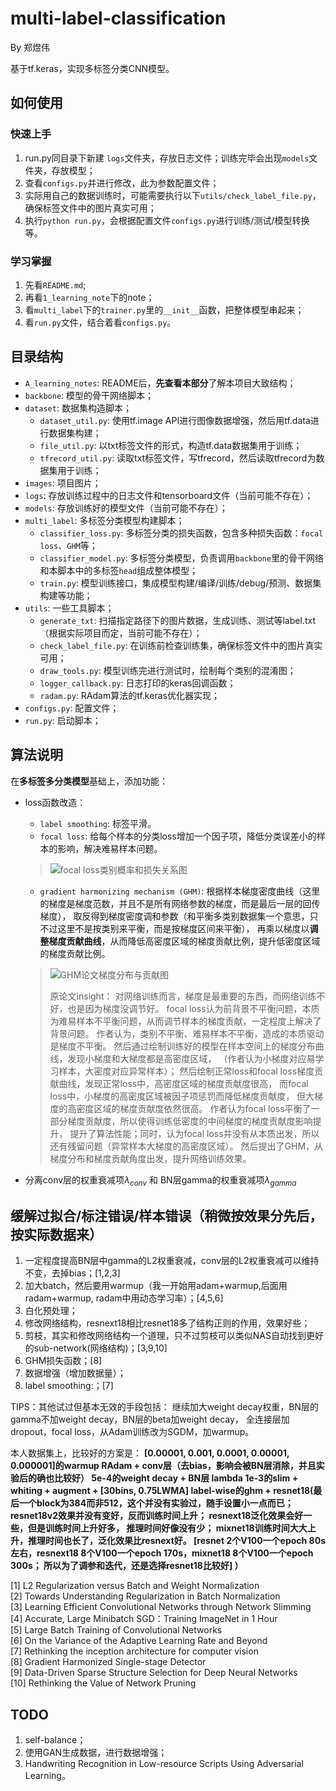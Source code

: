 # multi-label-classification

By 郑煜伟

基于tf.keras，实现多标签分类CNN模型。

## 如何使用

### 快速上手
1. run.py同目录下新建 `logs`文件夹，存放日志文件；训练完毕会出现`models`文件夹，存放模型；
2. 查看`configs.py`并进行修改，此为参数配置文件；
3. 实际用自己的数据训练时，可能需要执行以下`utils/check_label_file.py`，确保标签文件中的图片真实可用；
4. 执行`python run.py`，会根据配置文件`configs.py`进行训练/测试/模型转换等。

### 学习掌握
1. 先看`README.md`;
2. 再看`1_learning_note`下的note；
3. 看`multi_label`下的`trainer.py`里的`__init__`函数，把整体模型串起来；
4. 看`run.py`文件，结合着看`configs.py`。

## 目录结构

- `A_learning_notes`: README后，**先查看本部分**了解本项目大致结构；
- `backbone`: 模型的骨干网络脚本；
- `dataset`: 数据集构造脚本；
    - `dataset_util.py`: 使用tf.image API进行图像数据增强，然后用tf.data进行数据集构建；
    - `file_util.py`: 以txt标签文件的形式，构造tf.data数据集用于训练；
    - `tfrecord_util.py`: 读取txt标签文件，写tfrecord，然后读取tfrecord为数据集用于训练；
- `images`: 项目图片；
- `logs`: 存放训练过程中的日志文件和tensorboard文件（当前可能不存在）；
- `models`: 存放训练好的模型文件（当前可能不存在）；
- `multi_label`: 多标签分类模型构建脚本；
    - `classifier_loss.py`: 多标签分类的损失函数，包含多种损失函数：`focal loss`、`GHM`等；
    - `classifier_model.py`: 多标签分类模型，负责调用`backbone`里的骨干网络和本脚本中的多标签`head`组成整体模型；
    - `train.py`: 模型训练接口，集成模型构建/编译/训练/debug/预测、数据集构建等功能；
- `utils`: 一些工具脚本；
    - `generate_txt`: 扫描指定路径下的图片数据，生成训练、测试等label.txt（根据实际项目而定，当前可能不存在）；
    - `check_label_file.py`: 在训练前检查训练集，确保标签文件中的图片真实可用；
    - `draw_tools.py`: 模型训练完进行测试时，绘制每个类别的混淆图；
    - `logger_callback.py`: 日志打印的keras回调函数；
    - `radam.py`: RAdam算法的tf.keras优化器实现；
- `configs.py`: 配置文件；
- `run.py`: 启动脚本；


## 算法说明

在**多标签多分类模型**基础上，添加功能：
- loss函数改造：
    - `label smoothing`: 标签平滑。
    - `focal loss`: 给每个样本的分类loss增加一个因子项，降低分类误差小的样本的影响，解决难易样本问题。
    > ![focal loss类别概率和损失关系图](https://github.com/zheng-yuwei/multi-label-classification/blob/master/images/focal-loss.jpg)
    - `gradient harmonizing mechanism (GHM)`: 
    根据样本梯度密度曲线（这里的梯度是梯度范数，并且不是所有网络参数的梯度，而是最后一层的回传梯度），
    取反得到梯度密度调和参数（和平衡多类别数据集一个意思，只不过这里不是按类别来平衡，而是按梯度区间来平衡），
    再乘以梯度以**调整梯度贡献曲线**，从而降低高密度区域的梯度贡献比例，提升低密度区域的梯度贡献比例。
    > ![GHM论文梯度分布与贡献图](https://github.com/zheng-yuwei/multi-label-classification/blob/master/images/GHM-insight.jpg)
    >
    > 原论文insight： 对网络训练而言，梯度是最重要的东西，而网络训练不好，也是因为梯度没调节好。
    focal loss认为前背景不平衡问题，本质为难易样本不平衡问题，从而调节样本的梯度贡献，一定程度上解决了背景问题。
    作者认为，类别不平衡、难易样本不平衡，造成的本质驱动是梯度不平衡。
    > 然后通过绘制训练好的模型在样本空间上的梯度分布曲线，发现小梯度和大梯度都是高密度区域，
    （作者认为小梯度对应易学习样本，大密度对应异常样本）；
    然后绘制正常loss和focal loss梯度贡献曲线，发现正常loss中，高密度区域的梯度贡献度很高，
    而focal loss中，小梯度的高密度区域被因子项惩罚而降低梯度贡献度，
    但大梯度的高密度区域的梯度贡献度依然很高。
    作者认为focal loss平衡了一部分梯度贡献度，所以使得训练低密度的中间梯度的梯度贡献度影响提升，
    提升了算法性能；同时，认为focal loss并没有从本质出发，所以还有残留问题（异常样本大梯度的高密度区域）。
    然后提出了GHM，从梯度分布和梯度贡献角度出发，提升网络训练效果。
    
- 分离conv层的权重衰减项$\lambda_{conv}$ 和 BN层gamma的权重衰减项$\lambda_{gamma}$  


## 缓解过拟合/标注错误/样本错误（稍微按效果分先后，按实际数据来）

1. 一定程度提高BN层中gamma的L2权重衰减，conv层的L2权重衰减可以维持不变，去掉bias；[1,2,3]
1. 加大batch，然后要用warmup（我一开始用adam+warmup,后面用radam+warmup, radam中用动态学习率）；[4,5,6]
1. 白化预处理；
1. 修改网络结构，resnext18相比resnet18多了结构正则的作用，效果好些；
1. 剪枝，其实和修改网络结构一个道理，只不过剪枝可以类似NAS自动找到更好的sub-network(网络结构)；[3,9,10]
1. GHM损失函数；[8]
1. 数据增强（增加数据量）；
1. label smoothing:；[7]

TIPS：其他试过但基本无效的手段包括：
继续加大weight decay权重，BN层的gamma不加weight decay，BN层的beta加weight decay，
全连接层加dropout，focal loss，从Adam训练改为SGDM，加warmup。

本人数据集上，比较好的方案是：
**[0.00001, 0.001, 0.0001, 0.00001, 0.000001]的warmup RAdam +
conv层（去bias，影响会被BN层消除，并且实验后的确也比较好） 5e-4的weight decay +
BN层 lambda 1e-3的slim +
whiting + augment +
[30bins, 0.75LWMA] label-wise的ghm +
resnet18(最后一个block为384而非512，这个并没有实验过，随手设置小一点而已；
resnet18v2效果并没有变好，反而训练时间上升；
resnext18泛化效果会好一些，但是训练时间上升好多，
推理时间好像没有少；
mixnet18训练时间大大上升，推理时间也长了，泛化效果比resnext好。
[resnet 2个V100一个epoch 80s左右，resnext18 8个V100一个epoch 170s，mixnet18 8个V100一个epoch 300s；
所以为了调参和迭代，还是选择resnet18比较好]
）**

[1] L2 Regularization versus Batch and Weight Normalization  
[2] Towards Understanding Regularization in Batch Normalization  
[3] Learning Efficient Convolutional Networks through Network Slimming  
[4] Accurate, Large Minibatch SGD：Training ImageNet in 1 Hour  
[5] Large Batch Training of Convolutional Networks  
[6] On the Variance of the Adaptive Learning Rate and Beyond  
[7] Rethinking the inception architecture for computer vision  
[8] Gradient Harmonized Single-stage Detector  
[9] Data-Driven Sparse Structure Selection for Deep Neural Networks  
[10] Rethinking the Value of Network Pruning

## TODO
1. self-balance；
1. 使用GAN生成数据，进行数据增强；
1. Handwriting Recognition in Low-resource Scripts Using Adversarial Learning。

